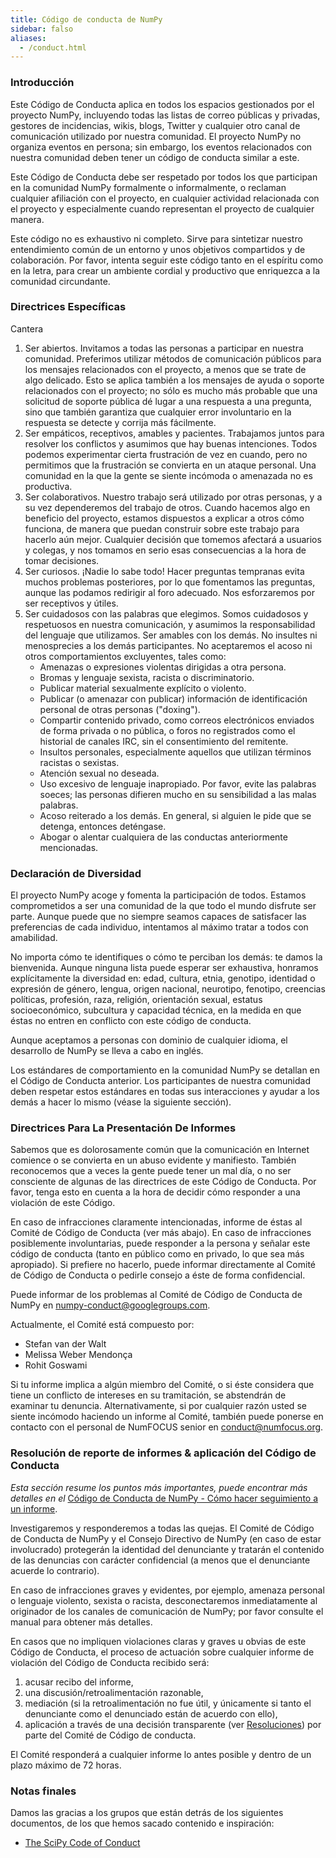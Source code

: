 ```yaml
---
title: Código de conducta de NumPy
sidebar: falso
aliases:
  - /conduct.html
---
```


### Introducción

Este Código de Conducta aplica en todos los espacios gestionados por el proyecto NumPy, incluyendo todas las listas de correo públicas y privadas, gestores de incidencias, wikis, blogs, Twitter y cualquier otro canal de comunicación utilizado por nuestra comunidad. El proyecto NumPy no organiza eventos en persona; sin embargo, los eventos relacionados con nuestra comunidad deben tener un código de conducta similar a este.

Este Código de Conducta debe ser respetado por todos los que participan en la comunidad NumPy formalmente o informalmente, o reclaman cualquier afiliación con el proyecto, en cualquier actividad relacionada con el proyecto y especialmente cuando representan el proyecto de cualquier manera.

Este código no es exhaustivo ni completo. Sirve para sintetizar nuestro entendimiento común de un entorno y unos objetivos compartidos y de colaboración. Por favor, intenta seguir este código tanto en el espíritu como en la letra, para crear un ambiente cordial y productivo que enriquezca a la comunidad circundante.

### Directrices Específicas

Cantera

1. Ser abiertos. Invitamos a todas las personas a participar en nuestra comunidad. Preferimos utilizar métodos de comunicación públicos para los mensajes relacionados con el proyecto, a menos que se trate de algo delicado. Esto se aplica también a los mensajes de ayuda o soporte relacionados con el proyecto; no sólo es mucho más probable que una solicitud de soporte pública dé lugar a una respuesta a una pregunta, sino que también garantiza que cualquier error involuntario en la respuesta se detecte y corrija más fácilmente.
2. Ser empáticos, receptivos, amables y pacientes. Trabajamos juntos para resolver los conflictos y asumimos que hay buenas intenciones. Todos podemos experimentar cierta frustración de vez en cuando, pero no permitimos que la frustración se convierta en un ataque personal. Una comunidad en la que la gente se siente incómoda o amenazada no es productiva.
3. Ser colaborativos. Nuestro trabajo será utilizado por otras personas, y a su vez dependeremos del trabajo de otros. Cuando hacemos algo en beneficio del proyecto, estamos dispuestos a explicar a otros cómo funciona, de manera que puedan construir sobre este trabajo para hacerlo aún mejor. Cualquier decisión que tomemos afectará a usuarios y colegas, y nos tomamos en serio esas consecuencias a la hora de tomar decisiones.
4. Ser curiosos. ¡Nadie lo sabe todo! Hacer preguntas tempranas evita muchos problemas posteriores, por lo que fomentamos las preguntas, aunque las podamos redirigir al foro adecuado. Nos esforzaremos por ser receptivos y útiles.
5. Ser cuidadosos con las palabras que elegimos. Somos cuidadosos y respetuosos en nuestra comunicación, y asumimos la responsabilidad del lenguaje que utilizamos. Ser amables con los demás. No insultes ni menosprecies a los demás participantes. No aceptaremos el acoso ni otros comportamientos excluyentes, tales como:
    * Amenazas o expresiones violentas dirigidas a otra persona.
    * Bromas y lenguaje sexista, racista o discriminatorio.
    * Publicar material sexualmente explícito o violento.
    * Publicar (o amenazar con publicar) información de identificación personal de otras personas ("doxing").
    * Compartir contenido privado, como correos electrónicos enviados de forma privada o no pública, o foros no registrados como el historial de canales IRC, sin el consentimiento del remitente.
    * Insultos personales, especialmente aquellos que utilizan términos racistas o sexistas.
    * Atención sexual no deseada.
    * Uso excesivo de lenguaje inapropiado. Por favor, evite las palabras soeces; las personas difieren mucho en su sensibilidad a las malas palabras.
    * Acoso reiterado a los demás. En general, si alguien le pide que se detenga, entonces deténgase.
    * Abogar o alentar cualquiera de las conductas anteriormente mencionadas.

### Declaración de Diversidad

El proyecto NumPy acoge y fomenta la participación de todos. Estamos comprometidos a ser una comunidad de la que todo el mundo disfrute ser parte. Aunque puede que no siempre seamos capaces de satisfacer las preferencias de cada individuo, intentamos al máximo tratar a todos con amabilidad.

No importa cómo te identifiques o cómo te perciban los demás: te damos la bienvenida. Aunque ninguna lista puede esperar ser exhaustiva, honramos explícitamente la diversidad en: edad, cultura, etnia, genotipo, identidad o expresión de género, lengua, origen nacional, neurotipo, fenotipo, creencias políticas, profesión, raza, religión, orientación sexual, estatus socioeconómico, subcultura y capacidad técnica, en la medida en que éstas no entren en conflicto con este código de conducta.

Aunque aceptamos a personas con dominio de cualquier idioma, el desarrollo de NumPy se lleva a cabo en inglés.

Los estándares de comportamiento en la comunidad NumPy se detallan en el Código de Conducta anterior. Los participantes de nuestra comunidad deben respetar estos estándares en todas sus interacciones y ayudar a los demás a hacer lo mismo (véase la siguiente sección).

### Directrices Para La Presentación De Informes

Sabemos que es dolorosamente común que la comunicación en Internet comience o se convierta en un abuso evidente y manifiesto. También reconocemos que a veces la gente puede tener un mal día, o no ser consciente de algunas de las directrices de este Código de Conducta. Por favor, tenga esto en cuenta a la hora de decidir cómo responder a una violación de este Código.

En caso de infracciones claramente intencionadas, informe de éstas al Comité de Código de Conducta (ver más abajo). En caso de infracciones posiblemente involuntarias, puede responder a la persona y señalar este código de conducta (tanto en público como en privado, lo que sea más apropiado). Si prefiere no hacerlo, puede informar directamente al Comité de Código de Conducta o pedirle consejo a éste de forma confidencial.

Puede informar de los problemas al Comité de Código de Conducta de NumPy en numpy-conduct@googlegroups.com.

Actualmente, el Comité está compuesto por:

* Stefan van der Walt
* Melissa Weber Mendonça
* Rohit Goswami

Si tu informe implica a algún miembro del Comité, o si éste considera que tiene un conflicto de intereses en su tramitación, se abstendrán de examinar tu denuncia. Alternativamente, si por cualquier razón usted se siente incómodo haciendo un informe al Comité, también puede ponerse en contacto con el personal de NumFOCUS senior en [conduct@numfocus.org](https://numfocus.org/code-of-conduct#persons-responsible).

### Resolución de reporte de informes & aplicación del Código de Conducta

_Esta sección resume los puntos más importantes, puede encontrar más detalles en el_ [Código de Conducta de NumPy - Cómo hacer seguimiento a un informe](report-handling-manual).

Investigaremos y responderemos a todas las quejas. El Comité de Código de Conducta de NumPy y el Consejo Directivo de NumPy (en caso de estar involucrado) protegerán la identidad del denunciante y tratarán el contenido de las denuncias con carácter confidencial (a menos que el denunciante acuerde lo contrario).

En caso de infracciones graves y evidentes, por ejemplo, amenaza personal o lenguaje violento, sexista o racista, desconectaremos inmediatamente al originador de los canales de comunicación de NumPy; por favor consulte el manual para obtener más detalles.

En casos que no impliquen violaciones claras y graves u obvias de este Código de Conducta, el proceso de actuación sobre cualquier informe de violación del Código de Conducta recibido será:

1. acusar recibo del informe,
2. una discusión/retroalimentación razonable,
3. mediación (si la retroalimentación no fue útil, y únicamente si tanto el denunciante como el denunciado están de acuerdo con ello),
4. aplicación a través de una decisión transparente (ver [Resoluciones](report-handling-manual/#resolutions)) por parte del Comité de Código de conducta.

El Comité responderá a cualquier informe lo antes posible y dentro de un plazo máximo de 72 horas.

### Notas finales

Damos las gracias a los grupos que están detrás de los siguientes documentos, de los que hemos sacado contenido e inspiración:

- [The SciPy Code of Conduct](https://docs.scipy.org/doc/scipy/dev/conduct/code_of_conduct.html)
